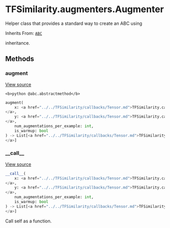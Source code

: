 # TFSimilarity.augmenters.Augmenter





Helper class that provides a standard way to create an ABC using

Inherits From: [`ABC`](../../TFSimilarity/distances/ABC.md)
<!-- Placeholder for "Used in" -->
inheritance.

## Methods

<h3 id="augment">augment</h3>

<a target="_blank" href="https://github.com/tensorflow/similarity/blob/main/tensorflow_similarity/augmenters/augmenter.py#L23-L26">View source</a>

``<b>python
@abc.abstractmethod</b>``

```python
augment(
    x: <a href="../../TFSimilarity/callbacks/Tensor.md">TFSimilarity.callbacks.Tensor```
</a>,
    y: <a href="../../TFSimilarity/callbacks/Tensor.md">TFSimilarity.callbacks.Tensor```
</a>,
    num_augmentations_per_example: int,
    is_warmup: bool
) -> List[<a href="../../TFSimilarity/callbacks/Tensor.md">TFSimilarity.callbacks.Tensor```
</a>]
```





<h3 id="__call__">__call__</h3>

<a target="_blank" href="https://github.com/tensorflow/similarity/blob/main/tensorflow_similarity/augmenters/augmenter.py#L28-L31">View source</a>

```python
__call__(
    x: <a href="../../TFSimilarity/callbacks/Tensor.md">TFSimilarity.callbacks.Tensor```
</a>,
    y: <a href="../../TFSimilarity/callbacks/Tensor.md">TFSimilarity.callbacks.Tensor```
</a>,
    num_augmentations_per_example: int,
    is_warmup: bool
) -> List[<a href="../../TFSimilarity/callbacks/Tensor.md">TFSimilarity.callbacks.Tensor```
</a>]
```


Call self as a function.




